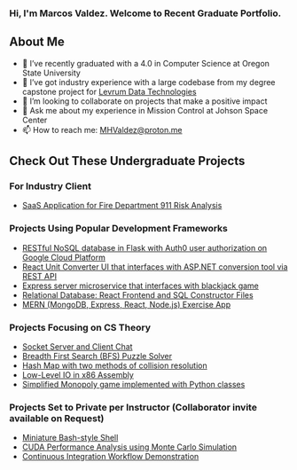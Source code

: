 ### Hi, I'm Marcos Valdez. Welcome to Recent Graduate Portfolio.

## About Me

- 🔭 I’ve recently graduated with a 4.0 in Computer Science at Oregon State University
- 🌱 I’ve got industry experience with a large codebase from my degree capstone project for [Levrum Data Technologies](https://www.levrum.com/)
- 👯 I’m looking to collaborate on projects that make a positive impact
- 💬 Ask me about my experience in Mission Control at Johson Space Center
- 📫 How to reach me: [MHValdez@proton.me](MHValdez@proton.me)

## Check Out These Undergraduate Projects

### For Industry Client
- [SaaS Application for Fire Department 911 Risk Analysis](https://github.com/MHValdez/911_Risk_Analysis/)

### Projects Using Popular Development Frameworks
- [RESTful NoSQL database in Flask with Auth0 user authorization on Google Cloud Platform](https://github.com/MHValdez/CS493-a9-final-project/)
- [React Unit Converter UI that interfaces with ASP.NET conversion tool via REST API](https://github.com/MHValdez/CS_361_Converter)
- [Express server microservice that interfaces with blackjack game](https://github.com/MHValdez/CS_361_Recommender/)
- [Relational Database: React Frontend and SQL Constructor Files](https://github.com/MHValdez/CS340_Project_FrontEnd)
- [MERN (MongoDB, Express, React, Node.js) Exercise App](https://github.com/MHValdez/MERN_Exercise_App/tree/main)

### Projects Focusing on CS Theory
- [Socket Server and Client Chat](https://github.com/MHValdez/Socket_Server_and_Client_Chat/)
- [Breadth First Search (BFS) Puzzle Solver](https://github.com/MHValdez/BFS_Puzzle)
- [Hash Map with two methods of collision resolution](https://github.com/MHValdez/Hash_Map/)
- [Low-Level IO in x86 Assembly](https://github.com/MHValdez/Low_Level_IO_in_Assembly/tree/main)
- [Simplified Monopoly game implemented with Python classes](https://github.com/MHValdez/Monopoly/)

### Projects Set to Private per Instructor (Collaborator invite available on Request)
- [Miniature Bash-style Shell](https://github.com/MHValdez/CS344_smallsh)
- [CUDA Performance Analysis using Monte Carlo Simulation](https://github.com/MHValdez/CS475-Proj5-ubuntu2204)
- [Continuous Integration Workflow Demonstration](https://github.com/MHValdez/Continuous_Integration_Workflow/)
